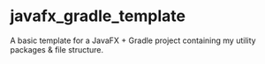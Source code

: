 # javafx_gradle_template
A basic template for a JavaFX + Gradle project containing my utility packages &amp; file structure.
